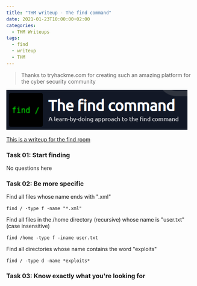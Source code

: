 ```yaml
---
title: "THM writeup - The find command"
date: 2021-01-23T10:00:00+02:00
categories:
  - THM Writeups
tags:
  - find
  - writeup
  - THM
---
```


>Thanks to tryhackme.com for creating such an amazing platform for the cyber security community

![](/assets/images/2021-01-24-13-28-56.png)

[This is a writeup for the find room](https://tryhackme.com/room/thefindcommand)

### Task 01: Start finding

No questions here

### Task 02: Be more specific

Find all files whose name ends with ".xml"

```
find / -type f -name "*.xml"
```


Find all files in the /home directory (recursive) whose name is "user.txt" (case insensitive)

```
find /home -type f -iname user.txt
```

Find all directories whose name contains the word "exploits"

```
find / -type d -name *exploits*
```


### Task 03: Know exactly what you're looking for


